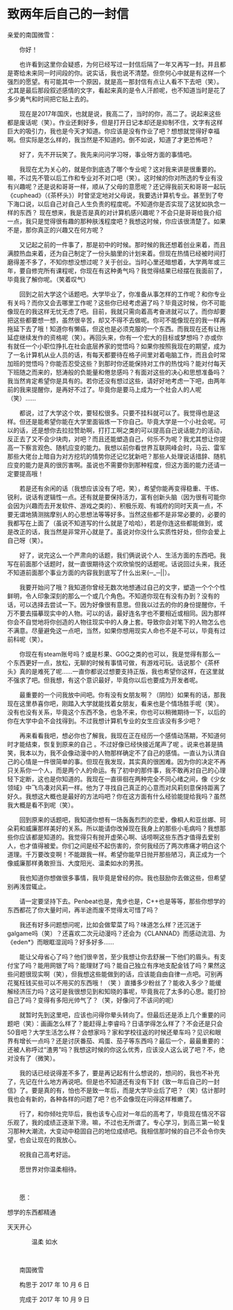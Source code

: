 # 致两年后自己的一封信

亲爱的南国微雪：

　　你好！

　　也许看到这里你会疑惑，为何已经写过一封信后隔了一年又再写一封。并且都是寄给未来同一时间段的你。说实话，我也说不清楚。但奈何心中就是有这样一个强烈的愿望。有可能其中一个原因，就是高一那封信有点让人看不下去吧（笑）。尤其是最后那段叙述感情的文字，看起来真的是令人汗颜呢，也不知道当时是花了多少勇气和时间把它贴上去的。

　　现在是2017年国庆，也就是说，我高二了，当时的你，高二了。说起来这些都是废话呢（笑）。作业还剩好多，但是打开日记本却还是抑制不住，文字有这样巨大的吸引力，我也是今天才知道。你应该是没有作业了吧？想想就觉得好幸福啊。但实际是怎么样的，我当然是不知道的。倒不如说，知道了才更恐怖吧？

　　好了，先不开玩笑了。我先来问问学习呀，事业呀方面的事情吧。

　　我现在尤为关心的，就是你到底选了哪个专业呢？这对我来讲是很重要的。嘛，不过先不管以后工作和专业对不对口吧（笑）。这时候的你对所选的专业有没有兴趣呢？还是说和哥哥一样，顺从了父母的意愿呢？还记得我前天和哥哥一起玩《cuphead》（《茶杯头》）时曾坚定地对父母说，我要选计算机专业。甚至到了夸下海口说，以后自己对自己人生负责的程度呢。不知道你是否实现了这犹如执念一样的东西？ 现在想来，我是否是真的对计算机感兴趣呢？不会只是哥哥给我介绍一点，我只是觉得很有趣的那种肤浅程度吧？我想这时候，你应该很清楚了。如果不是，那你真正的兴趣又在何方呢？

　　又记起之前的一件事了，那是初中的时候。那时候的我还想着创业来着，而且满腔热血来着，还为自己制定了一份头脑里的计划来着。但现在热情已经被时间打磨得差不多了，不知你想没想过呢？关于创业。当时心里还暗想着，大学两年或三年，要自修完所有课程呢，你现在有这种勇气吗？我觉得结果已经摆在我面前了，毕竟我了解你呢。（笑着叹气）

　　回到之前大学这个话题吧。大学毕业了，你准备从事怎样的工作呢？和你专业有关吗？而你又会去哪里工作呢？这些你已经考虑遍了吗？毕竟这时候，你不可能像现在的我这样无忧无虑了吧。目前，我就只需向着高考奋进就可以了。而你却要把这些都要想一想，虽然很辛苦，却又不得不去做呢。你可不能像现在的我一样再拖延下去了哦！知道你有懒癌，但这也是必须克服的一个东西。而我现在还有让拖延症继续发作的资格呢（笑）。再回头来，你有一个宏大的目标或梦想吗？亦或你有就任一个小职位挣扎在社会底层养家的觉悟吗？如果你按照我现在的期望，成为了一名计算机从业人员的话，有每天都要待在格子间里对着电脑工作，而且会时常加班的觉悟吗？你能否忍受这些？到那时你还能保持对工作的热忱吗？能对付每天下班随之而来的，怒涛般的负能量和倦怠感吗？有面对这些的决心和思想准备吗？我当然肯定希望你是具有的。若你还没有想过这些，请好好地考虑一下吧，由两年前的我来提醒你，是再好不过了。毕竟你是要马上成为一个社会人的人呢（笑）……

　　都说，过了大学这个坎，要轻松很多。只要不挂科就可以了。我觉得也是这样。但还是能希望你能在大学里面锻炼一下你自己。毕竟大学是一个小社会呢。可以的话，还是想你去拉拉赞助啊，打打工啊之类的可以提高自己说话能力的活动，反正去了又不会少块肉，对吧？而且还能塑造自己，何乐不为呢？我尤其想让你提高一下察言观色、随机应变的能力。我想以前你看世界互联网峰会时，马云、雷军那些大佬台上暗自为对方挖坑的情势你还记忆犹新吧？那些人处理说话措辞、随机应变的能力是真的很厉害啊。虽说也不需要你到那种程度，但这方面的能力还请一定要提高哦！

　　若是还有余闲的话（我想应该没有了吧，笑），希望你能再变得稳重、干练、锐利，说话有逻辑性一点。还有就是要保持活力，富有创新头脑（因为很有可能你会因为兴趣而去开发软件、游戏之类的）、积极乐观、有城府的同时天真一点，不要无谓地猜测揣摩别人的心思想法等等好多。当然这些都不是非常必要的，必要的我都写在上面了（虽说不知道写的什么就是了哈哈），若是你连这些都能做到，或是改正的话，我当然是非常开心就是了。虽说对你没什么实质性好处，但你会爱上自己呀（笑）。

　　好了，说完这么一个严肃向的话题，我们俩说说个人、生活方面的东西吧。我写在前面那个话题时，就一直很期待这个欢欣愉悦的话题呢。话说回过头来，我还不知道前面那个事业方面的内容我到底写了什么出来(─\_─||）。

　　我要开始问了哦？我知道你曾经无数次地想通过自己的文字，塑造一个个个性鲜明，令人印象深刻的那么一个或几个角色。不知道你现在有没有办到？没有的话，可以选择去尝试一下。因为好像很有意思。但我以过去的你的身份提醒你，千万不要去描摹现实中的人物。可以的话，最好连名字也不要相近或相同。因为那样你会不自觉地将你创造的人物往现实中的人身上套。导致你会对笔下的人物怎么也不满意。尽量避免这一点吧，当然，如果你想用现实人命也不是不可以，毕竟有过前科呢（笑）。

　　你现在有steam账号吗？或是杉果、GOG之类的也可以，我是觉得有那么一个东西更好一点，放松，无聊的时候有事情可做，有游戏可玩。话说那个《茶杯头》真的是难死了呢……一直你都说过想要支持正版，我也希望你这样，在这里就不强求了吧。但我想，有这个意识最好，毕竟你以后也要成为开发者呢。

　　最重要的一个问我放中间吧。你有没有女朋友啊？（阴险）如果有的话，那我现在这里恭喜你吧，刚踏入大学就能找着女朋友，看来也是个情场胜手呢（笑）。没有也没有关系，毕竟这个东西不急，也急不来，你也可以稍微期待一下，以后的你在大学中会不会找得到。不过我想计算机专业的女生应该没有多少吧？

　　再来看看我吧，想必你也了解我，我现在正在经历一个感情动荡期，不知道何时才能结束，恢复到原来的自己 。不过好像已经快接近尾声了呢 。说来也甚是搞笑，我本以为，我不会像动漫中的人物那样确定不了自己的感情。一直认为认清自己的心情是一件很简单的事。但现在我发现，其实真的很困难。因为你的决定不再只关系你一个人，而是两个人的命运。有了初中的那件事，我不敢再对自己的心理轻下定断，这也是你知道的。我现在一直徘徊在两种完全不同心绪之间，像《少女领域》中飞鸟凑对风莉一样。他为了寻找自己真正的心意而对风莉刻意保持距离了好久。我想这大概也是最好的方法吗吧？你在这方面有什么经验能提给我吗？虽然我大概是看不到呢（笑）。

　　回到原来的话题吧，我知道你想有一场轰轰烈烈的恋爱，像桐人和亚丝娜、珂朵莉和威廉那样美好的关系。所以能请你改掉现在我身上的那些小毛病吗？我想那些你应该都是知道的。我觉得只有抛开虚荣心啊、话唠啊这些东西才值得去爱别人，也才值得被爱。你们之间是经不起伤害的，奈何我经历了两次疼痛才明白这个道理。千万要改变啊！不能跟我一样。希望你能早日抛开那些陋习，真正成为一个像威廉那样勇敢担当、大度阳光、温柔如水的男孩。

　　我也知道你想做很多事情，我毕竟是曾经的你。我也鼓励你去做这些，但希望别再浅尝辄止。

　　请一定要坚持下去。Penbeat也是，鬼步也是，C++也是等等，那些你想学的东西都花了你大量时间，再半途而废不觉得太可惜了吗？

　　我还有好多问题想问呢，比如会做荤菜了吗？味道怎么样？还沉迷于galgame吗（笑）？还喜欢二次元动漫吗？还会为《CLANNAD》而感动流泪、为《eden\*》而眼眶湿润吗？好多好多……

　　能让父母省心了吗？他们很辛苦，至少我想让你去舒展一下他们的眉头。有支付宝了吗？能用网银了吗？能理财了吗？能自己独立有序地支配金钱了吗？果然这些问题很现实啊（笑），但我想这些能做到的话，应该能自由自律一点吧。可别再花冤枉钱买些可以不用买的东西哦！（笑 ）直播多少粉丝了？能收入多少？能缓解经济压力吗？这可是我很想见到和知晓的事呢，毕竟我花了太多的心思。能打扮自己了吗？变得有多阳光帅气了？（笑，好像问了不该问的呢）

　　就暂时先到这里吧，应该也问得你晕头转向了。但最后还是添上几个重要的问题吧（笑）：画画怎么样了？能赶得上李睿吗？日语学得怎么样了？不会还是只会50音吧？大学生活怎么样？会想家吗？家和学校往返的时候还晕车吗？见识和眼界有增长一点吗？还是讨厌番茄、鸡蛋、茄子等东西吗？最后一个，最最重要的：还被人称呼过“渣男”吗？我想这时候的你这么优秀，应该没人这么说了吧？不，绝对没有了（微笑）。

　　我的话已经说得差不多了，要是再记起有什么想说的，想问的，我也不补充了，先记在什么地方再说吧。但是也不知道还有没有下封《致一年后自己的一封信》了。要是真的有，怕也不是致一年后，而是大学毕业后了吧？（笑）估计那时我也会有新的，各种各样的问题了吧？也不会像现在问得这样稚嫩了。

　　行了，和你倾吐完毕后，我也该专心应对一年后的高考了，毕竟现在情况不容乐观了，我的成绩正逐渐下滑。嘛，不过也无所谓了。专心学习，到高三第一轮复习那种大潮流，大变动中稳固自己的地位成绩吧。我相信那时候的自己不会令你失望，也会让现在的我放心。

　　祝我自己高考好运。

　　愿世界对你温柔相待。

<br>

　　愿：

想学的东西都精通

天天开心

　　　　温柔 如水

<br>

　　南国微雪

　　构思于 2017 年 10 月 6 日

　　完成于 2017 年 10 月 9 日

